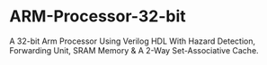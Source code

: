 # ARM-Processor-32-bit
A 32-bit Arm Processor Using Verilog HDL With Hazard Detection, Forwarding Unit, SRAM Memory & A 2-Way Set-Associative Cache.
